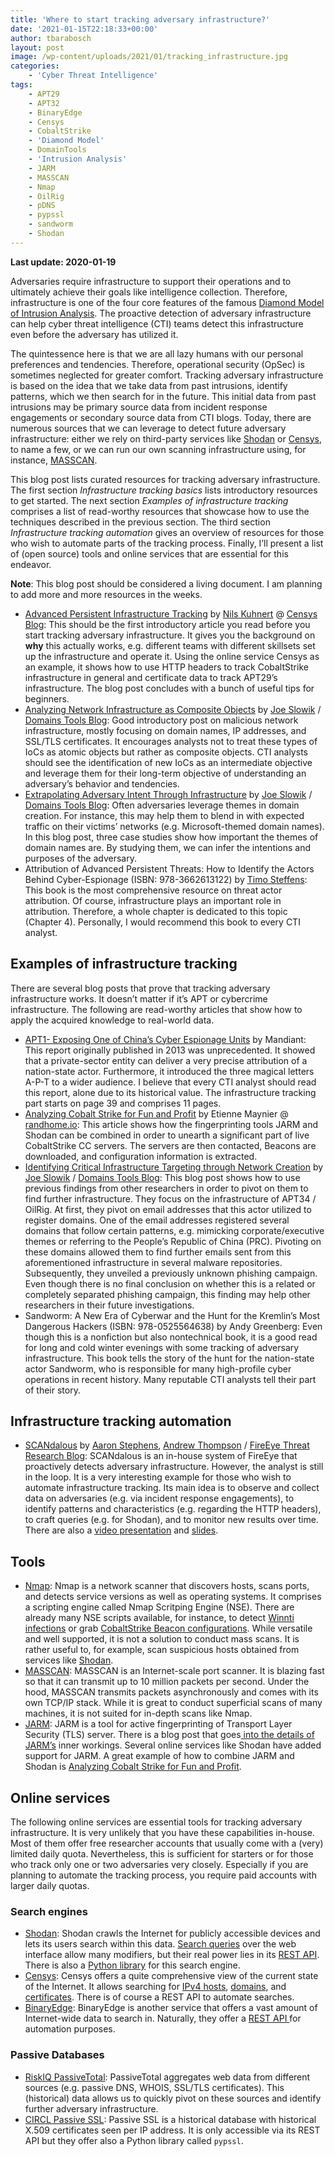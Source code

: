 ```yaml
---
title: 'Where to start tracking adversary infrastructure?'
date: '2021-01-15T22:18:33+00:00'
author: tbarabosch
layout: post
image: /wp-content/uploads/2021/01/tracking_infrastructure.jpg
categories:
    - 'Cyber Threat Intelligence'
tags:
    - APT29
    - APT32
    - BinaryEdge
    - Censys
    - CobaltStrike
    - 'Diamond Model'
    - DomainTools
    - 'Intrusion Analysis'
    - JARM
    - MASSCAN
    - Nmap
    - OilRig
    - pDNS
    - pypssl
    - sandworm
    - Shodan
---
```


**Last update: 2020-01-19**

Adversaries require infrastructure to support their operations and to ultimately achieve their goals like intelligence collection. Therefore, infrastructure is one of the four core features of the famous [Diamond Model of Intrusion Analysis](https://www.activeresponse.org/wp-content/uploads/2013/07/diamond.pdf). The proactive detection of adversary infrastructure can help cyber threat intelligence (CTI) teams detect this infrastructure even before the adversary has utilized it.

The quintessence here is that we are all lazy humans with our personal preferences and tendencies. Therefore, operational security (OpSec) is sometimes neglected for greater comfort. Tracking adversary infrastructure is based on the idea that we take data from past intrusions, identify patterns, which we then search for in the future. This initial data from past intrusions may be primary source data from incident response engagements or secondary source data from CTI blogs. Today, there are numerous sources that we can leverage to detect future adversary infrastructure: either we rely on third-party services like [Shodan](https://www.shodan.io/) or [Censys](https://censys.io/), to name a few, or we can run our own scanning infrastructure using, for instance, [MASSCAN](https://github.com/robertdavidgraham/masscan).

This blog post lists curated resources for tracking adversary infrastructure. The first section *Infrastructure tracking basics* lists introductory resources to get started. The next section *Examples of infrastructure tracking* comprises a list of read-worthy resources that showcase how to use the techniques described in the previous section. The third section *Infrastructure tracking automation* gives an overview of resources for those who wish to automate parts of the tracking process. Finally, I’ll present a list of (open source) tools and online services that are essential for this endeavor.

**Note**: This blog post should be considered a living document. I am planning to add more and more resources in the weeks.

- [Advanced Persistent Infrastructure Tracking](https://censys.io/advanced-persistent-infrastructure-tracking/) by [Nils Kuhnert](https://twitter.com/0x3c7) @ [Censys Blog](https://censys.io/resources/): This should be the first introductory article you read before you start tracking adversary infrastructure. It gives you the background on **why** this actually works, e.g. different teams with different skillsets set up the infrastructure and operate it. Using the online service Censys as an example, it shows how to use HTTP headers to track CobaltStrike infrastructure in general and certificate data to track APT29’s infrastructure. The blog post concludes with a bunch of useful tips for beginners.
- [Analyzing Network Infrastructure as Composite Objects](https://www.domaintools.com/resources/blog/analyzing-network-infrastructure-as-composite-objects) by [Joe Slowik](https://twitter.com/jfslowik) / [Domains Tools Blog](https://www.domaintools.com/resources/blog/): Good introductory post on malicious network infrastructure, mostly focusing on domain names, IP addresses, and SSL/TLS certificates. It encourages analysts not to treat these types of IoCs as atomic objects but rather as composite objects. CTI analysts should see the identification of new IoCs as an intermediate objective and leverage them for their long-term objective of understanding an adversary’s behavior and tendencies.
- [Extrapolating Adversary Intent Through Infrastructure](https://www.domaintools.com/resources/blog/extrapolating-adversary-intent-through-infrastructure) by [Joe Slowik](https://twitter.com/jfslowik) / [Domains Tools Blog](https://www.domaintools.com/resources/blog/): Often adversaries leverage themes in domain creation. For instance, this may help them to blend in with expected traffic on their victims’ networks (e.g. Microsoft-themed domain names). In this blog post, three case studies show how important the themes of domain names are. By studying them, we can infer the intentions and purposes of the adversary.
- Attribution of Advanced Persistent Threats: How to Identify the Actors Behind Cyber-Espionage (ISBN: 978-3662613122) by [Timo Steffens](https://twitter.com/Timo_Steffens): This book is the most comprehensive resource on threat actor attribution. Of course, infrastructure plays an important role in attribution. Therefore, a whole chapter is dedicated to this topic (Chapter 4). Personally, I would recommend this book to every CTI analyst.

## Examples of infrastructure tracking

There are several blog posts that prove that tracking adversary infrastructure works. It doesn’t matter if it’s APT or cybercrime infrastructure. The following are read-worthy articles that show how to apply the acquired knowledge to real-world data.

- [APT1- Exposing One of China’s Cyber Espionage Units](https://www.fireeye.com/content/dam/fireeye-www/services/pdfs/mandiant-apt1-report.pdf) by Mandiant: This report originally published in 2013 was unprecedented. It showed that a private-sector entity can deliver a very precise attribution of a nation-state actor. Furthermore, it introduced the three magical letters A-P-T to a wider audience. I believe that every CTI analyst should read this report, alone due to its historical value. The infrastructure tracking part starts on page 39 and comprises 11 pages.
- [Analyzing Cobalt Strike for Fun and Profit](https://www.randhome.io/blog/2020/12/20/analyzing-cobalt-strike-for-fun-and-profit/) by Etienne Maynier @ [randhome.io](https://www.randhome.io/): This article shows how the fingerprinting tools JARM and Shodan can be combined in order to unearth a significant part of live CobaltStrike CC servers. The servers are then contacted, Beacons are downloaded, and configuration information is extracted.
- [Identifying Critical Infrastructure Targeting through Network Creation](https://www.domaintools.com/resources/blog/identifying-critical-infrastructure-targeting-through-network-creation) by [Joe Slowik](https://twitter.com/jfslowik) / [Domains Tools Blog](https://www.domaintools.com/resources/blog/): This blog post shows how to use previous findings from other researchers in order to pivot on them to find further infrastructure. They focus on the infrastructure of APT34 / OilRig. At first, they pivot on email addresses that this actor utilized to register domains. One of the email addresses registered several domains that follow certain patterns, e.g. mimicking corporate/executive themes or referring to the People’s Republic of China (PRC). Pivoting on these domains allowed them to find further emails sent from this aforementioned infrastructure in several malware repositories. Subsequently, they unveiled a previously unknown phishing campaign. Even though there is no final conclusion on whether this is a related or completely separated phishing campaign, this finding may help other researchers in their future investigations.
- Sandworm: A New Era of Cyberwar and the Hunt for the Kremlin’s Most Dangerous Hackers (ISBN: 978-0525564638) by Andy Greenberg: Even though this is a nonfiction but also nontechnical book, it is a good read for long and cold winter evenings with some tracking of adversary infrastructure. This book tells the story of the hunt for the nation-state actor Sandworm, who is responsible for many high-profile cyber operations in recent history. Many reputable CTI analysts tell their part of their story.

## <span class="ez-toc-section" id="Infrastructure_tracking_automation"></span>Infrastructure tracking automation<span class="ez-toc-section-end"></span>

- [SCANdalous](https://www.fireeye.com/blog/threat-research/2020/07/scandalous-external-detection-using-network-scan-data-and-automation.html) by [Aaron Stephens](https://twitter.com/x04steve), [Andrew Thompson](https://twitter.com/anthomsec) / [FireEye Threat Research Blog](https://www.fireeye.com/blog/threat-research.html): SCANdalous is an in-house system of FireEye that proactively detects adversary infrastructure. However, the analyst is still in the loop. It is a very interesting example for those who wish to automate infrastructure tracking. Its main idea is to observe and collect data on adversaries (e.g. via incident response engagements), to identify patterns and characteristics (e.g. regarding the HTTP headers), to craft queries (e.g. for Shodan), and to monitor new results over time. There are also a [video presentation](https://www.youtube.com/watch?v=x1tEOkY-7JE) and [slides](https://raw.githubusercontent.com/aaronst/talks/master/scanttouchthis.pdf).

## Tools

- [Nmap](https://nmap.org/): Nmap is a network scanner that discovers hosts, scans ports, and detects service versions as well as operating systems. It comprises a scripting engine called Nmap Scritping Engine (NSE). There are already many NSE scripts available, for instance, to detect [Winnti infections](https://github.com/TKCERT/winnti-nmap-script) or grab [CobaltStrike Beacon configurations](https://github.com/whickey-r7/grab_beacon_config/blob/main/grab_beacon_config.nse). While versatile and well supported, it is not a solution to conduct mass scans. It is rather useful to, for example, scan suspicious hosts obtained from services like [Shodan](https://www.shodan.io/).
- [MASSCAN](https://github.com/robertdavidgraham/masscan): MASSCAN is an Internet-scale port scanner. It is blazing fast so that it can transmit up to 10 million packets per second. Under the hood, MASSCAN transmits packets asynchronously and comes with its own TCP/IP stack. While it is great to conduct superficial scans of many machines, it is not suited for in-depth scans like Nmap.
- [JARM](https://github.com/salesforce/jarm): JARM is a tool for active fingerprinting of Transport Layer Security (TLS) server. There is a blog post that goes[ into the details of JARM’s](<http://Easily Identify Malicious Servers on the Internet with JARM>) inner workings. Several online services like Shodan have added support for JARM. A great example of how to combine JARM and Shodan is [Analyzing Cobalt Strike for Fun and Profit](https://www.randhome.io/blog/2020/12/20/analyzing-cobalt-strike-for-fun-and-profit/).

## Online services

The following online services are essential tools for tracking adversary infrastructure. It is very unlikely that you have these capabilities in-house. Most of them offer free researcher accounts that usually come with a (very) limited daily quota. Nevertheless, this is sufficient for starters or for those who track only one or two adversaries very closely. Especially if you are planning to automate the tracking process, you require paid accounts with larger daily quotas.

### Search engines

- [Shodan](https://www.shodan.io/): Shodan crawls the Internet for publicly accessible devices and lets its users search within this data. [Search queries](https://help.shodan.io/the-basics/search-query-fundamentals) over the web interface allow many modifiers, but their real power lies in its [REST API](https://developer.shodan.io/api). There is also a [Python library](https://shodan.readthedocs.io/en/latest/) for this search engine.
- [Censys](https://censys.io/): Censys offers a quite comprehensive view of the current state of the Internet. It allows searching for [IPv4 hosts](https://censys.io/ipv4), [domains](https://censys.io/domain), and [certificates](https://censys.io/certificates). There is of course a REST API to automate searches.
- [BinaryEdge](https://www.binaryedge.io/): BinaryEdge is another service that offers a vast amount of Internet-wide data to search in. Naturally, they offer a [REST API ](https://docs.binaryedge.io/api-v2/)for automation purposes.

### Passive Databases

- [RiskIQ PassiveTotal](https://community.riskiq.com/): PassiveTotal aggregates web data from different sources (e.g. passive DNS, WHOIS, SSL/TLS certificates). This (historical) data allows us to quickly pivot on these sources and identify further adversary infrastructure.
- [CIRCL Passive SSL](https://www.circl.lu/services/passive-ssl/): Passive SSL is a historical database with historical X.509 certificates seen per IP address. It is only accessible via its REST API but they offer also a Python library called `pypssl`.
